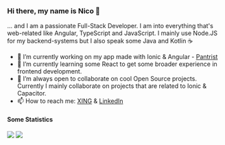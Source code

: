 ### Hi there, my name is Nico 👋

... and I am a passionate Full-Stack Developer.
I am into everything that's web-related like Angular, TypeScript and JavaScript. 
I mainly use Node.JS for my backend-systems but I also speak some Java and Kotlin :coffee:

- 🔭 I’m currently working on my app made with Ionic & Angular - [Pantrist](https://pantrist.com)
- 🌱 I’m currently learning some React to get some broader experience in frontend development. 
- 👯 I’m always open to collaborate on cool Open Source projects. Currently I mainly collaborate on projects that are related to Ionic & Capacitor.
- 📫 How to reach me: [XING](https://www.xing.com/profile/Nico_Lueg3/cv) & [LinkedIn](https://www.linkedin.com/in/nico-lueg-92907aa3/)

#### Some Statistics

<img src="https://github-readme-stats.vercel.app/api/top-langs/?username=nlueg&layout=compact" />

<img src="https://github-readme-stats.vercel.app/api?username=nlueg&show_icons=true&hide_border=true&&count_private=true&include_all_commits=true" />
